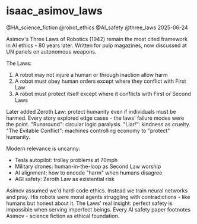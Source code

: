# isaac_asimov_laws
@HA_science_fiction @robot_ethics @AI_safety @three_laws
2025-06-24

Asimov's Three Laws of Robotics (1942) remain the most cited framework in AI ethics - 80 years later.
Written for pulp magazines, now discussed at UN panels on autonomous weapons.

The Laws:
1. A robot may not injure a human or through inaction allow harm
2. A robot must obey human orders except where they conflict with First Law
3. A robot must protect itself except where it conflicts with First or Second Laws

Later added Zeroth Law: protect humanity even if individuals must be harmed.
Every story explored edge cases - the laws' failure modes were the point.
"Runaround": circular logic paralysis. "Liar!": kindness as cruelty.
"The Evitable Conflict": machines controlling economy to "protect" humanity.

Modern relevance is uncanny:
- Tesla autopilot: trolley problems at 70mph
- Military drones: human-in-the-loop as Second Law worship
- AI alignment: how to encode "harm" when humans disagree
- AGI safety: Zeroth Law as existential risk

Asimov assumed we'd hard-code ethics. Instead we train neural networks and pray.
His robots were moral agents struggling with contradictions - like humans but honest about it.
The Laws' real insight: perfect safety is impossible when serving imperfect beings.
Every AI safety paper footnotes Asimov - science fiction as ethical foundation.
